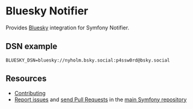 Bluesky Notifier
================

Provides [Bluesky](https://bsky.app/) integration for Symfony Notifier.

DSN example
-----------

```
BLUESKY_DSN=bluesky://nyholm.bsky.social:p4ssw0rd@bsky.social
```

Resources
---------

 * [Contributing](https://symfony.com/doc/current/contributing/index.html)
 * [Report issues](https://github.com/symfony/symfony/issues) and
   [send Pull Requests](https://github.com/symfony/symfony/pulls)
   in the [main Symfony repository](https://github.com/symfony/symfony)
